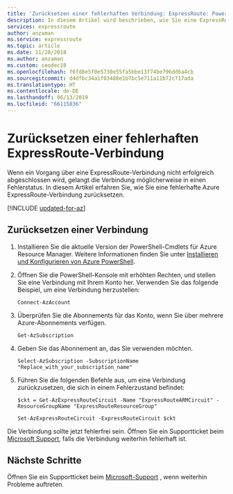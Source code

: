 ```yaml
---
title: 'Zurücksetzen einer fehlerhaften Verbindung: ExpressRoute: PowerShell: Azure | Microsoft-Dokumentation'
description: In diesem Artikel wird beschrieben, wie Sie eine ExpressRoute-Verbindung zurücksetzen, die sich in einem fehlerhaften Zustand befindet.
services: expressroute
author: anzaman
ms.service: expressroute
ms.topic: article
ms.date: 11/28/2018
ms.author: anzaman
ms.custom: seodec18
ms.openlocfilehash: f6fd8e5f0e5730e55fa5bbe13f74be796dd6a4cb
ms.sourcegitcommit: d4dfbc34a1f03488e1b7bc5e711a11b72c717ada
ms.translationtype: HT
ms.contentlocale: de-DE
ms.lasthandoff: 06/13/2019
ms.locfileid: "66115836"
---
```

# <a name="reset-a-failed-expressroute-circuit"></a>Zurücksetzen einer fehlerhaften ExpressRoute-Verbindung

Wenn ein Vorgang über eine ExpressRoute-Verbindung nicht erfolgreich abgeschlossen wird, gelangt die Verbindung möglicherweise in einen Fehlerstatus. In diesem Artikel erfahren Sie, wie Sie eine fehlerhafte Azure ExpressRoute-Verbindung zurücksetzen.

[!INCLUDE [updated-for-az](../../includes/updated-for-az.md)]

## <a name="reset-a-circuit"></a>Zurücksetzen einer Verbindung

1. Installieren Sie die aktuelle Version der PowerShell-Cmdlets für Azure Resource Manager. Weitere Informationen finden Sie unter [Installieren und Konfigurieren von Azure PowerShell](/powershell/azure/install-az-ps).

2. Öffnen Sie die PowerShell-Konsole mit erhöhten Rechten, und stellen Sie eine Verbindung mit Ihrem Konto her. Verwenden Sie das folgende Beispiel, um eine Verbindung herzustellen:

   ```azurepowershell-interactive
   Connect-AzAccount
   ```
3. Überprüfen Sie die Abonnements für das Konto, wenn Sie über mehrere Azure-Abonnements verfügen.

   ```azurepowershell-interactive
   Get-AzSubscription
   ```
4. Geben Sie das Abonnement an, das Sie verwenden möchten.

   ```azurepowershell-interactive
   Select-AzSubscription -SubscriptionName "Replace_with_your_subscription_name"
   ```
5. Führen Sie die folgenden Befehle aus, um eine Verbindung zurückzusetzen, die sich in einem Fehlerzustand befindet:

   ```azurepowershell-interactive
   $ckt = Get-AzExpressRouteCircuit -Name "ExpressRouteARMCircuit" -ResourceGroupName "ExpressRouteResourceGroup"

   Set-AzExpressRouteCircuit -ExpressRouteCircuit $ckt
   ```

Die Verbindung sollte jetzt fehlerfrei sein. Öffnen Sie ein Supportticket beim [Microsoft Support](https://portal.azure.com/?#blade/Microsoft_Azure_Support/HelpAndSupportBlade), falls die Verbindung weiterhin fehlerhaft ist.

## <a name="next-steps"></a>Nächste Schritte

Öffnen Sie ein Supportticket beim [Microsoft-Support](https://portal.azure.com/?#blade/Microsoft_Azure_Support/HelpAndSupportBlade) , wenn weiterhin Probleme auftreten.
